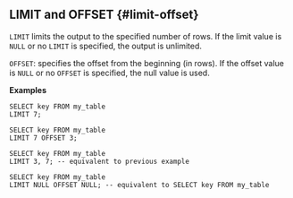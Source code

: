 ## LIMIT and OFFSET {#limit-offset}

`LIMIT` limits the output to the specified number of rows. If the limit value is `NULL` or no `LIMIT` is specified, the output is unlimited.

`OFFSET`: specifies the offset from the beginning (in rows). If the offset value is `NULL` or no `OFFSET` is specified, the null value is used.

**Examples**

```yql
SELECT key FROM my_table
LIMIT 7;
```

```yql
SELECT key FROM my_table
LIMIT 7 OFFSET 3;
```

```yql
SELECT key FROM my_table
LIMIT 3, 7; -- equivalent to previous example
```

```yql
SELECT key FROM my_table
LIMIT NULL OFFSET NULL; -- equivalent to SELECT key FROM my_table
```
